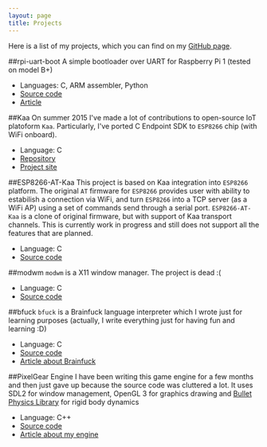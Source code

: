 ```yaml
---
layout: page
title: Projects
---
```

Here is a list of my projects, which you can find on my [GitHub page](https:/github.com/RostakaGmfun).

##rpi-uart-boot
A simple bootloader over UART for Raspberry Pi 1 (tested on model B+)

* Languages: C, ARM assembler, Python
* [Source code](https://github.com/RostakaGmfun/rpi-uart-boot)
* [Article](http://rostakagmfun.github.io/uploading-rpi-kernels-over-uart.html)

##Kaa
On summer 2015 I've made a lot of contributions to open-source IoT platoform `Kaa`.
Particularly, I've ported C Endpoint SDK to `ESP8266` chip (with WiFi onboard).

* Language: C
* [Repository](https://github.com/kaaproject/kaa)
* [Project site](http://kaaproject.org/)

##ESP8266-AT-Kaa
This project is based on Kaa integration into `ESP8266` platform.
The original `AT` firmware for `ESP8266` provides user with ability to estabilish a connection via WiFi, 
and turn `ESP8266` into a TCP server (as a WiFi AP) using a set of commands send through a serial port. 
`ESP8266-AT-Kaa` is a clone of original firmware, but with support of Kaa transport channels.
This is currently work in progress and still does not support all the features that are planned.

* Language: C
* [Source code](https://github.com/kaaproject/ESP8266-AT-Kaa)

##modwm
`modwm` is a X11 window manager. The project is dead :(

* Language: C
* [Source code](https://github.com/RostakaGmfun/modwm)

##bfuck
`bfuck` is a Brainfuck language interpreter which I wrote just for learning purposes 
(actually, I write everything just for having fun and learning :D)

* Language: C
* [Source code](https://github.com/RostakaGmfun/bfuck)
* [Article about Brainfuck](http://rostakagmfun.github.io/brainfuck-programming.html)

##PixelGear Engine
I have been writing this game engine for a few months and then
just gave up because the source code was cluttered a lot.
It uses SDL2 for window management, OpenGL 3 for graphics drawing 
and [Bullet Physics Library](http://bulletphysics.org/) for rigid body dynamics

* Language: C++
* [Source code](https://github.com/RostakaGmfun/PixelGearEngine)
* [Article about my engine](http://rostakagmfun.github.io/pxg-engine-design.html)


